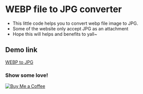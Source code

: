 # WEBP file to JPG converter
- This little code helps you to convert webp file image to JPG.
- Some of the website only accept JPG as an attachment
- Hope this will helps and benefits to yall~

## Demo link
[WEBP to JPG](https://webp2jpg-tvzhudavjgrkgnnvtqsrf4.streamlit.app/)

### Show some love!
[![Buy Me a Coffee](https://img.buymeacoffee.com/button-api/?text=Buy%20me%20a%20coffee&emoji=☕&slug=suriyakame&button_colour=FFDD00&font_colour=000000&font_family=Cookie&outline_colour=000000&coffee_colour=ffffff)](https://buymeacoffee.com/suriyakame)
